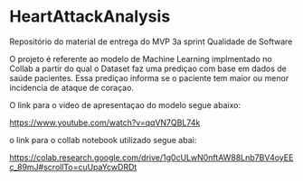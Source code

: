 # HeartAttackAnalysis
Repositório do material de entrega do MVP 3a sprint Qualidade de Software

O projeto é referente ao modelo de Machine Learning implmentado no Collab a partir 
do qual o Dataset faz uma prediçao com base em dados de saúde pacientes. Essa prediçao 
informa se o paciente tem maior ou menor incidencia de ataque de coraçao.

O link para o video de apresentaçao do modelo segue abaixo:

https://www.youtube.com/watch?v=qqVN7QBL74k

o link para o collab notebook utilizado segue abai:

https://colab.research.google.com/drive/1g0cULwN0nftAW88Lnb7BV4oyEEc_89mJ#scrollTo=cuUpaYcwDRDt


